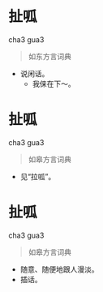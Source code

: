 # 扯呱
cha3 gua3
> 如东方言词典
- 说闲话。
  - 我俫在下～。

# 扯呱
cha3 gua3
> 如皋方言词典
- 见“拉呱”。

# 扯呱
cha3 gua3
> 如皋方言词典
- 随意、随便地跟人漫淡。
- 插话。

